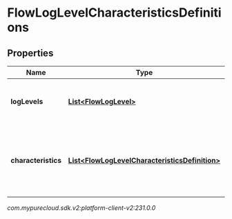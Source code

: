 # FlowLogLevelCharacteristicsDefinitions


## Properties

| Name | Type | Description | Notes |
| ------------ | ------------- | ------------- | ------------- |
| **logLevels** | [**List&lt;FlowLogLevel&gt;**](FlowLogLevel) | A list of flow log levels available to the organization. |  [optional] |
| **characteristics** | [**List&lt;FlowLogLevelCharacteristicsDefinition&gt;**](FlowLogLevelCharacteristicsDefinition) | A list of characteristics that the loglevels will have that are available to the organization.. |  [optional] |




_com.mypurecloud.sdk.v2:platform-client-v2:231.0.0_
